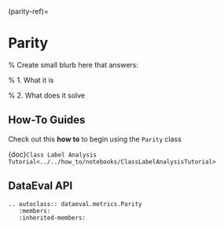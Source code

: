 (parity-ref)=
# Parity

% Create small blurb here that answers:

% 1. What it is

% 2. What does it solve

## How-To Guides

Check out this **how to** to begin using the `Parity` class

{doc}`Class Label Analysis Tutorial<../../how_to/notebooks/ClassLabelAnalysisTutorial>`

## DataEval API

```{eval-rst}
.. autoclass:: dataeval.metrics.Parity
   :members:
   :inherited-members:
```
